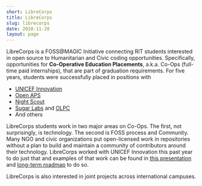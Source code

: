 ```yaml
---
short: LibreCorps
title: LibreCorps
slug: librecorps
date: 2018-11-28
layout: page
---
```


LibreCorps is a FOSS@MAGIC Initiative connecting RIT students interested in open source to Humanitarian and Civic coding opportunities.
Specifically, opportunities for **Co-Operative Education Placements**, a.k.a. Co-Ops (full-time paid internships), that are part of graduation requirements.
For five years, students were successfully placed in positions with

* [UNICEF Innovation](http://unicefstories.org/2012/05/18/rits-partnership-with-the-kosovo-innovation-lab/)
* [Open APS](https://openaps.org/)
* [Night Scout](http://www.nightscout.info/)
* [Sugar Labs](https://sugarlabs.org/) and [OLPC](http://one.laptop.org/)
* And others

LibreCorps students work in two major areas on Co-Ops.
The first, not surprisingly, is technology.
The second is FOSS process and Community.
Many NGO and civic organizations put open-licensed work in repositories without a plan to build and maintain a community of contributors around their technology.
LibreCorps worked with UNICEF Innovation this past year to do just that and examples of that work can be found in [this presentation](https://docs.google.com/presentation/d/1QqKe-Exa6BIqIlYtd_cVFJEtakXBCuLxSEqvrqQyToU) and [long-term roadmap](https://docs.google.com/document/d/1F-pbO-8pHlf_DBolW4phMNXnwq9da54e5WftByT03SA) to do so.

LibreCorps is also interested in joint projects across international campuses.
